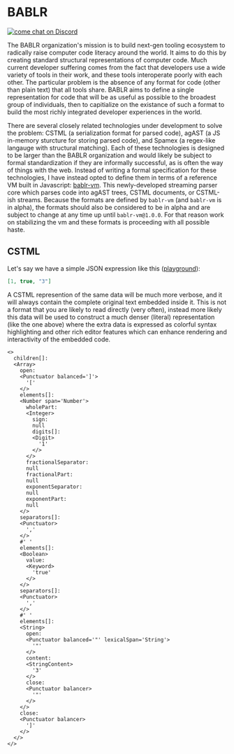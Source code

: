 # BABLR
[![come chat on Discord](https://img.shields.io/discord/1151914613089251388)](https://discord.gg/NfMNyYN6cX)

The BABLR organization's mission is to build next-gen tooling ecosystem to radically raise computer code literacy around the world. It aims to do this by creating standard structural representations of computer code. Much current developer suffering comes from the fact that developers use a wide variety of tools in their work, and these tools interoperate poorly with each other. The particular problem is the absence of any format for code (other than plain text) that all tools share. BABLR aims to define a single representation for code that will be as useful as possible to the broadest group of individuals, then to capitialize on the existance of such a format to build the most richly integrated developer experiences in the world.

There are several closely related technologies under development to solve the problem: CSTML (a serialization format for parsed code), agAST (a JS in-memory sturcture for storing parsed code), and Spamex (a regex-like langauge with structural matching). Each of these technologies is designed to be larger than the BABLR organization and would likely be subject to formal standardization if they are informally successful, as is often the way of things with the web. Instead of writing a formal specification for these technologies, I have instead opted to define them in terms of a reference VM built in Javascript: [bablr-vm]([bablr-vm](https://github.com/bablr-lang/bablr-vm)). This newly-developed streaming parser core which parses code into agAST trees, CSTML documents, or CSTML-ish streams. Because the formats are defined by `bablr-vm` (and `bablr-vm` is in alpha), the formats should also be considered to be in alpha and are subject to change at any time up until `bablr-vm@1.0.0`. For that reason work on stabilizing the vm and these formats is proceeding with all possible haste.


## CSTML

Let's say we have a simple JSON expression like this ([playground](https://sgvdpz.csb.app/)):
```json
[1, true, "3"]
```

A CSTML represention of the same data will be much more verbose, and it will always contain the complete original text embedded inside it. This is not a format that you are likely to read directly (very often), instead more likely this data will be used to construct a much denser (literal) representation (like the one above) where the extra data is expressed as colorful syntax highlighting and other rich editor features which can enhance rendering and interactivity of the embedded code.

```cstml
<>
  children[]:
  <Array>
    open:
    <Punctuator balanced=']'>
      '['
    </>
    elements[]:
    <Number span='Number'>
      wholePart:
      <Integer>
        sign:
        null
        digits[]:
        <Digit>
          '1'
        </>
      </>
      fractionalSeparator:
      null
      fractionalPart:
      null
      exponentSeparator:
      null
      exponentPart:
      null
    </>
    separators[]:
    <Punctuator>
      ','
    </>
    #' '
    elements[]:
    <Boolean>
      value:
      <Keyword>
        'true'
      </>
    </>
    separators[]:
    <Punctuator>
      ','
    </>
    #' '
    elements[]:
    <String>
      open:
      <Punctuator balanced='"' lexicalSpan='String'>
        '"'
      </>
      content:
      <StringContent>
        '3'
      </>
      close:
      <Punctuator balancer>
        '"'
      </>
    </>
    close:
    <Punctuator balancer>
      ']'
    </>
  </>
</>
```
